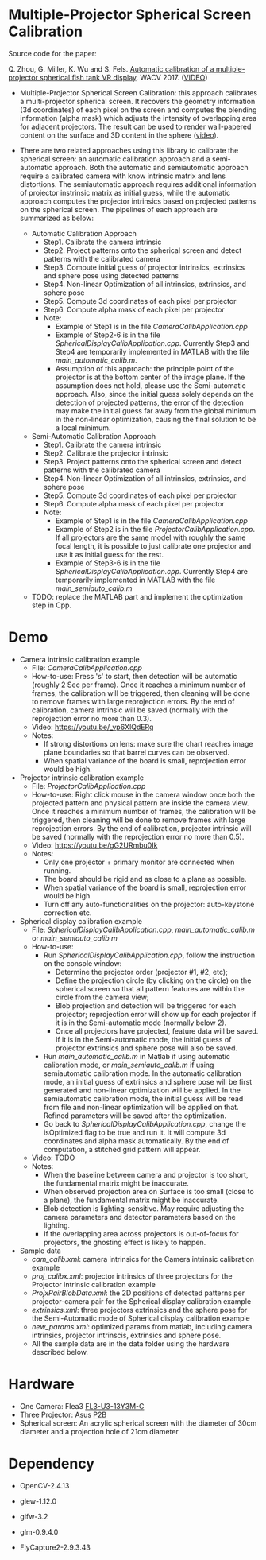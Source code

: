 # Multiple-Projector Spherical Screen Calibration

Source code for the paper:

Q. Zhou, G. Miller, K. Wu and S. Fels. [Automatic calibration of a multiple-projector spherical fish tank VR display](http://ieeexplore.ieee.org/abstract/document/7926707/). WACV 2017.   ([VIDEO](https://youtu.be/Dgs4FmHCvp8))

- Multiple-Projector Spherical Screen Calibration: this approach calibrates a multi-projector spherical screen. It recovers the geometry information (3d coordinates) of each pixel on the screen and computes the blending information (alpha mask) which adjusts the intensity of overlapping area for adjacent projectors. The result can be used to render wall-papered content on the surface and 3D content in the sphere ([video](https://youtu.be/KVKyXYCttfA)). 

- There are two related approaches using this library to calibrate the spherical screen: an automatic calibration approach and a semi-automatic approach. Both the automatic and semiautomatic approach require a calibrated camera with know intrinsic matrix and lens distortions. The semiautomatic approach requires additional information of projector instrinsic matrix as initial guess, while the automatic approach computes the projector intrinsics based on projected patterns on the spherical screen. The pipelines of each approach are summarized as below:

  - Automatic Calibration Approach
    - Step1. Calibrate the camera intrinsic
    - Step2. Project patterns onto the spherical screen and detect patterns with the calibrated camera
    - Step3. Compute initial guess of projector intrinsics, extrinsics and sphere pose using detected patterns
    - Step4. Non-linear Optimization of all intrinsics, extrinsics, and sphere pose
    - Step5. Compute 3d coordinates of each pixel per projector
    - Step6. Compute alpha mask of each pixel per projector 
    - Note: 
      - Example of Step1 is in the file *CameraCalibApplication.cpp*
      - Example of Step2-6 is in the file *SphericalDisplayCalibApplication.cpp*. Currently Step3 and Step4 are temporarily implemented in MATLAB with the file *main_automatic_calib.m*. 
      - Assumption of this approach: the principle point of the projector is at the bottom center of the image plane. If the assumption does not hold, please use the Semi-automatic approach. Also, since the initial guess solely depends on the detection of projected patterns, the error of the detection may make the initial guess far away from the global minimum in the non-linear optimization, causing the final solution to be a local minimum.
  - Semi-Automatic Calibration Approach
    - Step1. Calibrate the camera intrinsic
    - Step2. Calibrate the projector intrinsic
    - Step3. Project patterns onto the spherical screen and detect patterns with the calibrated camera
    - Step4. Non-linear Optimization of all intrinsics, extrinsics, and sphere pose
    - Step5. Compute 3d coordinates of each pixel per projector
    - Step6. Compute alpha mask of each pixel per projector
    - Note:
      - Example of Step1 is in the file *CameraCalibApplication.cpp*
      - Example of Step2 is in the file *ProjectorCalibApplication.cpp*. If all projectors are the same model with roughly the same focal length, it is possible to just calibrate one projector and use it as initial guess for the rest.
      - Example of Step3-6 is in the file *SphericalDisplayCalibApplication.cpp*. Currently Step4 are temporarily implemented in MATLAB with the file *main_semiauto_calib.m*
  - TODO: replace the MATLAB part and implement the optimization step in Cpp.


# Demo

- Camera intrinsic calibration example
  - File: *CameraCalibApplication.cpp*
  - How-to-use: Press 's' to start, then detection will be automatic (roughly 2 Sec per frame). Once it reaches a minimum number of frames, the calibration will be triggered, then cleaning will be done to remove frames with large reprojection errors. By the end of calibration, camera intrinsic will be saved (normally with the reprojection error no more than 0.3).
  - Video: https://youtu.be/_vp6XlQdERg
  - Notes: 
    - If strong distortions on lens: make sure the chart reaches image plane boundaries so that barrel curves can be observed.
    - When spatial variance of the board is small, reprojection error would be high.
- Projector intrinsic calibration example
  - File: *ProjectorCalibApplication.cpp*
  - How-to-use: Right click mouse in the camera window once both the projected pattern and physical pattern are inside the camera view. Once it reaches a minimum number of frames, the calibration will be triggered, then cleaning will be done to remove frames with large reprojection errors. By the end of calibration, projector intrinsic will be saved (normally with the reprojection error no more than 0.5).
  - Video: https://youtu.be/gG2URmbu0Ik
  - Notes:
    - Only one projector + primary monitor are connected when running. 
    - The board should be rigid and as close to a plane as possible. 
    - When spatial variance of the board is small, reprojection error would be high.
    - Turn off any auto-functionalities on the projector: auto-keystone correction etc.
- Spherical display calibration example
  - File: *SphericalDisplayCalibApplication.cpp*, *main_automatic_calib.m* or *main_semiauto_calib.m*
  - How-to-use: 
    - Run *SphericalDisplayCalibApplication.cpp*, follow the instruction on the console window: 
      - Determine the projector order (projector #1, #2, etc); 
      - Define the projection circle (by clicking on the circle) on the spherical screen so that all pattern features are within the circle from the camera view; 
      - Blob projection and detection will be triggered for each projector; reprojection error will show up for each projector if it is in the Semi-automatic mode (normally below 2). 
      - Once all projectors have projected, feature data will be saved. If it is in the Semi-automatic mode, the initial guess of projector extrinsics and sphere pose will also be saved. 
    - Run *main_automatic_calib.m* in Matlab if using automatic calibration mode, or *main_semiauto_calib.m* if using semiautomatic calibration mode. In the automatic calibration mode, an initial guess of extrinsics and sphere pose will be first generated and non-linear optimization will be applied. In the semiautomatic calibration mode, the initial guess will be read from file and non-linear optimization will be applied on that. Refined parameters will be saved after the optimization.
    - Go back to *SphericalDisplayCalibApplication.cpp*, change the isOptimized flag to be true and run it. It will compute 3d coordinates and alpha mask automatically. By the end of computation, a stitched grid pattern will appear.
  - Video: TODO
  - Notes:
    - When the baseline between camera and projector is too short, the fundamental matrix might be inaccurate.
    - When observed projection area on Surface is too small (close to a plane), the fundamental matrix might be inaccurate. 
    - Blob detection is lighting-sensitive. May require adjusting the camera parameters and detector parameters based on the lighting. 
    - If the overlapping area across projectors is out-of-focus for projectors, the ghosting effect is likely to happen. 
- Sample data
  - *cam_calib.xml*: camera intrinsics for the Camera intrinsic calibration example
  - *proj_calibx.xml*: projector intrinsics of three projectors for the Projector intrinsic calibration example
  - *ProjxPairBlobData.xml*: the 2D positions of detected patterns per projector-camera pair for the Spherical display calibration example
  - *extrinsics.xml*: three projectors extrinsics and the sphere pose for the Semi-Automatic mode of Spherical display calibration example
  - *new_params.xml*: optimized params from matlab, including camera intrinsics, projector intrinscis, extrinsics and sphere pose.
  - All the sample data are in the data folder using the hardware described below.

# Hardware

- One Camera: Flea3 [FL3-U3-13Y3M-C](https://www.ptgrey.com/flea3-13-mp-mono-usb3-vision-vita-1300-camera)
- Three Projector: Asus [P2B](https://www.google.ca/search?q=Asus+P2B&oq=Asus+P2B&aqs=chrome..69i57j0l5.391j0j7&sourceid=chrome&ie=UTF-8) 
- Spherical screen: An acrylic spherical screen with the diameter of 30cm diameter and a projection hole of 21cm diameter

# Dependency

- OpenCV-2.4.13

- glew-1.12.0

- glfw-3.2

- glm-0.9.4.0

- FlyCapture2-2.9.3.43




